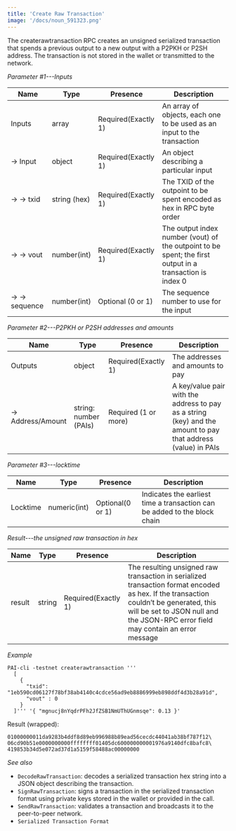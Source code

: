 ```yaml
---
title: 'Create Raw Transaction'
image: '/docs/noun_591323.png'
---
```


The createrawtransaction RPC creates an unsigned serialized transaction that spends a previous output to a new output with a P2PKH or P2SH address. The transaction is not stored in the wallet or transmitted to the network.

*Parameter #1---Inputs*

| Name        | Type       | Presence            | Description
|-------------|------------|---------------------|-------------
|Inputs       |array       | Required(Exactly 1) | An array of objects, each one to be used as an input to the transaction
|→ Input      |object      | Required(Exactly 1) | An object describing a particular input
|→ → txid     |string (hex)| Required(Exactly 1) | The TXID of the outpoint to be spent encoded as hex in RPC byte order
|→ → vout     |number(int) | Required(Exactly 1) | The output index number (vout) of the outpoint to be spent; the first output in a transaction is index 0
|→ → sequence |number(int) | Optional (0 or 1)   | The sequence number to use for the input

*Parameter #2---P2PKH or P2SH addresses and amounts*

| Name            | Type                     | Presence            | Description
|-----------------|--------------------------|---------------------|-------------
|Outputs          |object                    | Required(Exactly 1) | The addresses and amounts to pay
|→ Address/Amount |string: number (PAIs) | Required (1 or more)| A key/value pair with the address to pay as a string (key) and the amount to pay that address (value) in PAIs

*Parameter #3---locktime*

| Name    | Type       | Presence            | Description
|---------|------------|---------------------|-------------
|Locktime |numeric(int)| Optional(0 or 1)    | Indicates the earliest time a transaction can be added to the block chain

*Result---the unsigned raw transaction in hex*

| Name        | Type       | Presence            | Description
|-------------|------------|---------------------|-------------
|result       |string       | Required(Exactly 1) | The resulting unsigned raw transaction in serialized transaction format encoded as hex. If the transaction couldn’t be generated, this will be set to JSON null and the JSON-RPC error field may contain an error message

*Example*

```
PAI-cli -testnet createrawtransaction '''
  [
    {
      "txid": "1eb590cd06127f78bf38ab4140c4cdce56ad9eb8886999eb898ddf4d3b28a91d",
      "vout" : 0
    }
  ]''' '{ "mgnucj8nYqdrPFh2JfZSB1NmUThUGnmsqe": 0.13 }'
```

Result (wrapped):

```
01000000011da9283b4ddf8d89eb996988b89ead56cecdc44041ab38bf787f12\
06cd90b51e0000000000ffffffff01405dc600000000001976a9140dfc8bafc8\
419853b34d5e072ad37d1a5159f58488ac00000000
```

*See also*

* `DecodeRawTransaction`: decodes a serialized transaction hex string into a JSON object describing the transaction.
* `SignRawTransaction`: signs a transaction in the serialized transaction format using private keys stored in the wallet or provided in the call.
* `SendRawTransaction`: validates a transaction and broadcasts it to the peer-to-peer network.
* `Serialized Transaction Format`